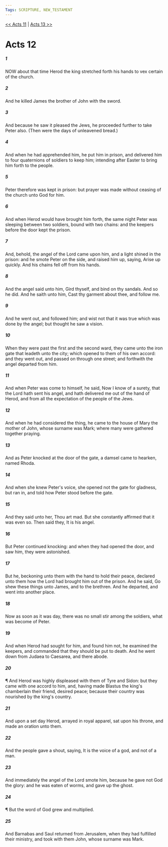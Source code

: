 ```yaml
---
Tags: SCRIPTURE, NEW_TESTAMENT
---
```


[<< Acts 11](NEW_TESTAMENT/05_Acts/Acts_11.md) | [Acts 13 >>](NEW_TESTAMENT/05_Acts/Acts_13.md)

# Acts 12

##### 1
 NOW about that time Herod the king stretched forth his hands to vex certain of the church.
##### 2
 And he killed James the brother of John with the sword.
##### 3
 And because he saw it pleased the Jews, he proceeded further to take Peter also. (Then were the days of unleavened bread.)
##### 4
 And when he had apprehended him, he put him in prison, and delivered him to four quaternions of soldiers to keep him; intending after Easter to bring him forth to the people.
##### 5
 Peter therefore was kept in prison: but prayer was made without ceasing of the church unto God for him.
##### 6
 And when Herod would have brought him forth, the same night Peter was sleeping between two soldiers, bound with two chains: and the keepers before the door kept the prison.
##### 7
 And, behold, the angel of the Lord came upon him, and a light shined in the prison: and he smote Peter on the side, and raised him up, saying, Arise up quickly. And his chains fell off from his hands.
##### 8
 And the angel said unto him, Gird thyself, and bind on thy sandals. And so he did. And he saith unto him, Cast thy garment about thee, and follow me.
##### 9
 And he went out, and followed him; and wist not that it was true which was done by the angel; but thought he saw a vision.
##### 10
 When they were past the first and the second ward, they came unto the iron gate that leadeth unto the city; which opened to them of his own accord: and they went out, and passed on through one street; and forthwith the angel departed from him.
##### 11
 And when Peter was come to himself, he said, Now I know of a surety, that the Lord hath sent his angel, and hath delivered me out of the hand of Herod, and from all the expectation of the people of the Jews.
##### 12
 And when he had considered the thing, he came to the house of Mary the mother of John, whose surname was Mark; where many were gathered together praying.
##### 13
 And as Peter knocked at the door of the gate, a damsel came to hearken, named Rhoda.
##### 14
 And when she knew Peter's voice, she opened not the gate for gladness, but ran in, and told how Peter stood before the gate.
##### 15
 And they said unto her, Thou art mad. But she constantly affirmed that it was even so. Then said they, It is his angel.
##### 16
 But Peter continued knocking: and when they had opened the door, and saw him, they were astonished.
##### 17
 But he, beckoning unto them with the hand to hold their peace, declared unto them how the Lord had brought him out of the prison. And he said, Go shew these things unto James, and to the brethren. And he departed, and went into another place.
##### 18
 Now as soon as it was day, there was no small stir among the soldiers, what was become of Peter.
##### 19
 And when Herod had sought for him, and found him not, he examined the keepers, and commanded that they should be put to death. And he went down from Judaea to Caesarea, and there abode.
##### 20
 ¶ And Herod was highly displeased with them of Tyre and Sidon: but they came with one accord to him, and, having made Blastus the king's chamberlain their friend, desired peace; because their country was nourished by the king's country.
##### 21
 And upon a set day Herod, arrayed in royal apparel, sat upon his throne, and made an oration unto them.
##### 22
 And the people gave a shout, saying, It is the voice of a god, and not of a man.
##### 23
 And immediately the angel of the Lord smote him, because he gave not God the glory: and he was eaten of worms, and gave up the ghost.
##### 24
 ¶ But the word of God grew and multiplied.
##### 25
 And Barnabas and Saul returned from Jerusalem, when they had fulfilled their ministry, and took with them John, whose surname was Mark.
